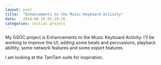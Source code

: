 ```yaml
---
layout: post
title:  "Enhancements to the Music Keyboard Activity"
date:   2014-06-20 01:10:26
categories: initial project
---
```


My GSOC project is Enhancements to the Music Keyboard Activity. I'll be working to improve the UI, adding some beats and percussions, playback abiltity, some network features and some export features.

I am looking at the TamTam suite for inspiration.